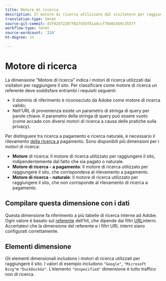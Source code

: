 ```yaml
---
title: Motore di ricerca
description: Il motore di ricerca utilizzato dal visitatore per raggiungere il sito.
translation-type: tm+mt
source-git-commit: d3f92d72207f027d35f81a4ccf70d01569c3557f
workflow-type: tm+mt
source-wordcount: '224'
ht-degree: 1%

---
```



# Motore di ricerca

La dimensione &quot;Motore di ricerca&quot; indica i motori di ricerca utilizzati dai visitatori per raggiungere il sito. Per classificare come motore di ricerca un referente deve soddisfare entrambi i requisiti seguenti:

* Il dominio di riferimento è riconosciuto da Adobe come motore di ricerca valido;
* Nell&#39;URL di provenienza esiste un parametro di stringa di query per parole chiave. Il parametro della stringa di query può essere vuoto (come accade con diversi motori di ricerca a causa delle pratiche sulla privacy).

Per distinguere tra ricerca a pagamento e ricerca naturale, è necessario il rilevamento [della ricerca a](/help/admin/admin/paid-search-detection/paid-search-detection.md) pagamento. Sono disponibili più dimensioni per i motori di ricerca:

* **Motore** di ricerca: Il motore di ricerca utilizzato per raggiungere il sito, indipendentemente dal fatto che sia pagato o naturale.
* **Motore di ricerca - a pagamento**: Il motore di ricerca utilizzato per raggiungere il sito, che corrispondeva al rilevamento a pagamento.
* **Motore di ricerca - naturale**: Il motore di ricerca utilizzato per raggiungere il sito, che non corrisponde al rilevamento di ricerca a pagamento.

## Compilare questa dimensione con i dati

Questa dimensione fa riferimento a più tabelle di ricerca interne ad Adobe. Ogni valore è basato sul [referente](referrer.md) dell’hit, che dipende dai filtri [URL](/help/admin/admin/internal-url-filter-admin.md)interni. Accertatevi che la dimensione del referente e i filtri URL interni siano configurati correttamente.

## Elementi dimensione

Gli elementi dimensionali includono i motori di ricerca utilizzati per raggiungere il sito. I valori di esempio includono `"Google"`, `"Microsoft Bing"`e `"DuckDuckGo"`. L’elemento `"Unspecified"` dimensione è tutto traffico non di ricerca.

